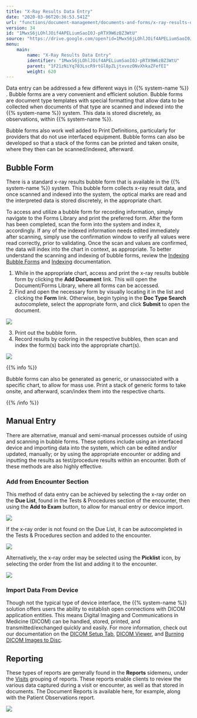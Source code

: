 ```yaml
---
title: "X-Ray Results Data Entry"
date: "2020-03-06T20:36:53.541Z"
url: "functions/document-management/documents-and-forms/x-ray-results-data-entry.html"
version: 34
id: "1MwxS6jLOhlJOif4APELiumSaoI0J-pRTX9W6zBZ3WtU"
source: "https://drive.google.com/open?id=1MwxS6jLOhlJOif4APELiumSaoI0J-pRTX9W6zBZ3WtU"
menu:
    main:
        name: "X-Ray Results Data Entry"
        identifier: "1MwxS6jLOhlJOif4APELiumSaoI0J-pRTX9W6zBZ3WtU"
        parent: "1F21zNiYq703LscR9rtGl8pZLjtxvozONvXhkaZFefEI"
        weight: 620
---
```

Data entry can be addressed a few different ways in {{% system-name %}} . Bubble forms are a very convenient and efficient solution. Bubble forms are document type templates with special formatting that allow data to be collected when documents of that type are scanned and indexed into the {{% system-name %}} system. This data is stored discretely, as observations, within {{% system-name %}}.



Bubble forms also work well added to Print Definitions, particularly for providers that do not use interfaced equipment. Bubble forms can also be developed so that a stack of the forms can be printed and taken onsite, where they then can be scanned/indexed, afterward.

## Bubble Form

There is a standard x-ray results bubble form that is available in the {{% system-name %}} system. This bubble form collects x-ray result data, and once scanned and indexed into the system, the optical marks are read and the interpreted data is stored discretely, in the appropriate chart.



To access and utilize a bubble form for recording information, simply navigate to the Forms Library and print the preferred form. After the form has been completed, scan the form into the system and index it, accordingly. If any of the indexed information needs edited immediately after scanning, simply use the confirmation window to verify all values were read correctly, prior to validating. Once the scan and values are confirmed, the data will index into the chart in context, as appropriate. To better understand the scanning and indexing of bubble forms, review the [Indexing Bubble Forms](../scanning-and-indexing/indexing-bubble-forms.html) and [Indexing](../scanning-and-indexing/indexing.html) documentation.

1. While in the appropriate chart, access and print the x-ray results bubble form by clicking the <strong>Add Document</strong> link. This will open the Document/Forms Library, where all forms can be accessed.
2. Find and open the necessary form by visually locating it in the list and clicking the <strong>Form</strong> link. Otherwise, begin typing in the <strong>Doc Type Search</strong> autocomplete, select the appropriate form, and click <strong>Submit</strong> to open the document.

![](x-ray-results-data-entry.images/image2.png)

3. Print out the bubble form.
4. Record results by coloring in the respective bubbles, then scan and index the form(s) back into the appropriate chart(s).

![](x-ray-results-data-entry.images/image4.png)

{{% info %}}

Bubble forms can also be generated as generic, or unassociated with a specific chart, to allow for mass use. Print a stack of generic forms to take onsite, and afterward, scan/index them into the respective charts.

{{% /info %}}


## Manual Entry

There are alternative, manual and semi-manual processes outside of using and scanning in bubble forms. These options include using an interfaced device and importing data into the system, which can be edited and/or updated, manually; or by using the appropriate encounter or adding and inputting the results as test/procedure results within an encounter. Both of these methods are also highly effective.

### Add from Encounter Section

This method of data entry can be achieved by selecting the x-ray order on the **Due List**, found in the Tests & Procedures section of the encounter, then using the **Add to Exam** button, to allow for manual entry or device import.

![](x-ray-results-data-entry.images/image3.png)

If the x-ray order is not found on the Due List, it can be autocompleted in the Tests & Procedures section and added to the encounter.

![](x-ray-results-data-entry.images/image6.png)

Alternatively, the x-ray order may be selected using the **Picklist** icon, by selecting the order from the list and adding it to the encounter.

![](x-ray-results-data-entry.images/image5.png)

### Import Data From Device

Though not the typical type of device interface, the {{% system-name %}} solution offers users the ability to establish open connections with DICOM application entities. This means Digital Imaging and Communications in Medicine (DICOM) can be handled, stored, printed, and transmitted/exchanged quickly and easily. For more information, check out our documentation on the [DICOM Setup Tab](../imaging/dicom-setup-tab.html), [DICOM Viewer](../imaging/dicom-viewer.html), and [Burning DICOM Images to Disc](../imaging/burning-dicom-images-onto-cd-dvd.html).

## Reporting

These types of reports are generally found in the **Reports** sidemenu, under the [Visits](https://system/?f=layout&module=reports&name=Visits&tabmodule=reports&t=Visits&tabmodule=reports&tabselect=Visits) grouping of reports. These reports enable clients to review the various data captured during a visit or encounter, as well as that stored in documents. The Document Reports is available here, for example, along with the Patient Observations report.

![](x-ray-results-data-entry.images/image1.png)


